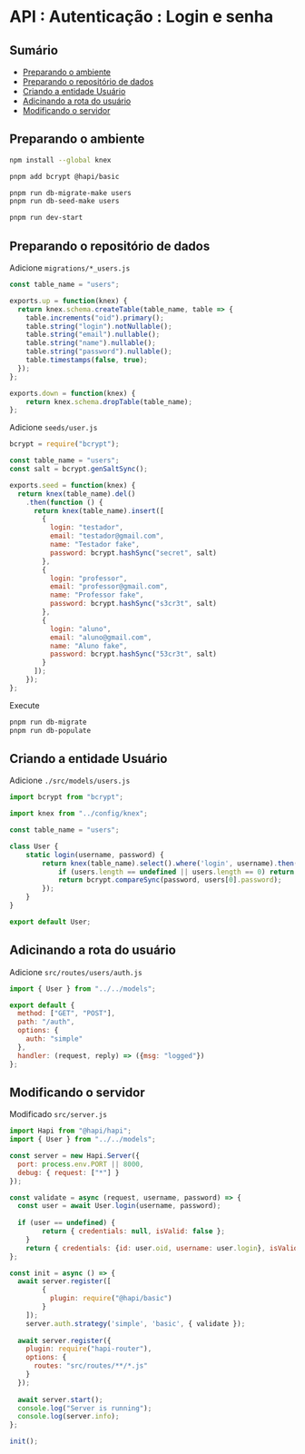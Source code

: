 # API : Autenticação : Login e senha <!-- omit in toc -->

## Sumário <!-- omit in toc -->

- [Preparando o ambiente](#preparando-o-ambiente)
- [Preparando o repositório de dados](#preparando-o-reposit%c3%b3rio-de-dados)
- [Criando a entidade Usuário](#criando-a-entidade-usu%c3%a1rio)
- [Adicinando a rota do usuário](#adicinando-a-rota-do-usu%c3%a1rio)
- [Modificando o servidor](#modificando-o-servidor)


## Preparando o ambiente

```sh
npm install --global knex

pnpm add bcrypt @hapi/basic

pnpm run db-migrate-make users
pnpm run db-seed-make users

pnpm run dev-start
```

## Preparando o repositório de dados

Adicione `migrations/*_users.js`

```js
const table_name = "users";

exports.up = function(knex) {
  return knex.schema.createTable(table_name, table => {
    table.increments("oid").primary();
    table.string("login").notNullable();
    table.string("email").nullable();
    table.string("name").nullable();
    table.string("password").nullable();
    table.timestamps(false, true);
  });
};

exports.down = function(knex) {
    return knex.schema.dropTable(table_name);
};
```

Adicione `seeds/user.js`

```js
bcrypt = require("bcrypt");

const table_name = "users";
const salt = bcrypt.genSaltSync();

exports.seed = function(knex) {
  return knex(table_name).del()
    .then(function () {
      return knex(table_name).insert([
        {
          login: "testador", 
          email: "testador@gmail.com", 
          name: "Testador fake", 
          password: bcrypt.hashSync("secret", salt)
        },
        {
          login: "professor", 
          email: "professor@gmail.com", 
          name: "Professor fake", 
          password: bcrypt.hashSync("s3cr3t", salt)
        },
        {
          login: "aluno", 
          email: "aluno@gmail.com", 
          name: "Aluno fake", 
          password: bcrypt.hashSync("53cr3t", salt)
        }
      ]);
    });
};
```

Execute

```bash
pnpm run db-migrate
pnpm run db-populate
```

## Criando a entidade Usuário

Adicione `./src/models/users.js`

```js
import bcrypt from "bcrypt";

import knex from "../config/knex";

const table_name = "users";

class User {
    static login(username, password) {
        return knex(table_name).select().where('login', username).then(users => {
            if (users.length == undefined || users.length == 0) return false;
            return bcrypt.compareSync(password, users[0].password);
        });
    }
}

export default User;
```

## Adicinando a rota do usuário

Adicione `src/routes/users/auth.js`

```js
import { User } from "../../models";

export default {
  method: ["GET", "POST"],
  path: "/auth",
  options: {
    auth: "simple"
  },
  handler: (request, reply) => ({msg: "logged"})
};
```

## Modificando o servidor

Modificado `src/server.js`

```js
import Hapi from "@hapi/hapi";
import { User } from "../../models";

const server = new Hapi.Server({
  port: process.env.PORT || 8000,
  debug: { request: ["*"] }
});

const validate = async (request, username, password) => {
  const user = await User.login(username, password);
	
  if (user == undefined) {
	    return { credentials: null, isValid: false };
	}
	return { credentials: {id: user.oid, username: user.login}, isValid: true };
};

const init = async () => {
  await server.register([
	    {
	      plugin: require("@hapi/basic")
	    }
	]);
	server.auth.strategy('simple', 'basic', { validate });
	
  await server.register({
    plugin: require("hapi-router"),
    options: {
      routes: "src/routes/**/*.js"
    }
  });
  
  await server.start();
  console.log("Server is running");
  console.log(server.info);
};

init();
```

